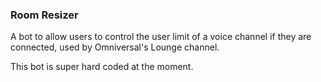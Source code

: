 ### Room Resizer

A bot to allow users to control the user limit of a voice channel if they are connected, used by Omniversal's Lounge channel.

This bot is super hard coded at the moment.